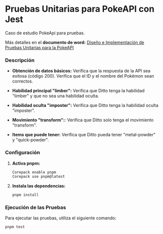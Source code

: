 # Pruebas Unitarias para PokeAPI con Jest

Caso de estudio PokeApi para pruebas.

Más detalles en el **documento de word:** [Diseño e Implementación de Pruebas Unitarias para la PokeAPI](https://unibedom-my.sharepoint.com/:w:/g/personal/ctejeda6_est_unibe_edu_do/EUgMPvaBLOVPpQPxdagtR-MB419o9UaGLxTMpbRGBaABCw?e=mLet9x)

### Descripción

- **Obtención de datos básicos:** Verifica que la respuesta de la API sea exitosa (código 200). Verifica que el ID y el nombre del Pokémon sean correctos.

- **Habilidad principal "limber":** Verifica que Ditto tenga la habilidad "limber" y que no sea una habilidad oculta.

- **Habilidad oculta "imposter":** Verifica que Ditto tenga la habilidad oculta "imposter".

- **Movimiento "transform":**: Verifica que Ditto solo tenga el movimiento "transform".

- **Items que puede tener:** Verifica que Ditto pueda tener "metal-powder" y "quick-powder".

### Configuración

1.  **Activa pnpm:**

    ```bash
    Corepack enable pnpm
    Corepack use pnpm@latest
    ```

2.  **Instala las dependencias:**

    ```bash
    pnpm install
    ```

### Ejecución de las Pruebas

Para ejecutar las pruebas, utiliza el siguiente comando:

```bash
pnpm test
